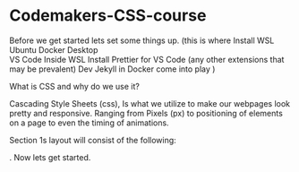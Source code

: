 # Codemakers-CSS-course

Before we get started lets set some things up.
(this is where
Install WSL Ubuntu
Docker Desktop  
 VS Code Inside WSL
Install Prettier for VS Code (any other extensions that may be prevalent)
Dev Jekyll in Docker
come into play )

What is CSS and why do we use it?

Cascading Style Sheets (css), Is what we utilize to make our webpages look pretty and responsive.
Ranging from Pixels (px) to positioning of elements on a page to even the timing of animations.

Section 1s layout will consist of the following:

.
Now lets get started.

